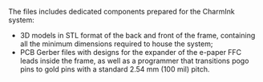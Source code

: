 The files includes dedicated components prepared for the CharmInk system:
- 3D models in STL format of the back and front of the frame, containing all the minimum dimensions required to house the system;
- PCB Gerber files with designs for the expander of the e-paper FFC leads inside the frame, as well as a programmer that transitions pogo pins to gold pins with a standard 2.54 mm (100 mil) pitch.
